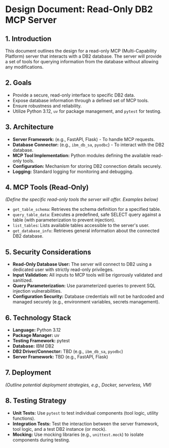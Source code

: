 # Design Document: Read-Only DB2 MCP Server

## 1. Introduction

This document outlines the design for a read-only MCP (Multi-Capability Platform) server that interacts with a DB2 database. The server will provide a set of tools for querying information from the database without allowing any modifications.

## 2. Goals

- Provide a secure, read-only interface to specific DB2 data.
- Expose database information through a defined set of MCP tools.
- Ensure robustness and reliability.
- Utilize Python 3.12, `uv` for package management, and `pytest` for testing.

## 3. Architecture

- **Server Framework:** (e.g., FastAPI, Flask) - To handle MCP requests.
- **Database Connector:** (e.g., `ibm_db_sa`, `pyodbc`) - To interact with the DB2 database.
- **MCP Tool Implementation:** Python modules defining the available read-only tools.
- **Configuration:** Mechanism for storing DB2 connection details securely.
- **Logging:** Standard logging for monitoring and debugging.

## 4. MCP Tools (Read-Only)

*(Define the specific read-only tools the server will offer. Examples below)*

- `get_table_schema`: Retrieves the schema definition for a specified table.
- `query_table_data`: Executes a predefined, safe SELECT query against a table (with parameterization to prevent injection).
- `list_tables`: Lists available tables accessible to the server's user.
- `get_database_info`: Retrieves general information about the connected DB2 database.

## 5. Security Considerations

- **Read-Only Database User:** The server will connect to DB2 using a dedicated user with strictly read-only privileges.
- **Input Validation:** All inputs to MCP tools will be rigorously validated and sanitized.
- **Query Parameterization:** Use parameterized queries to prevent SQL injection vulnerabilities.
- **Configuration Security:** Database credentials will not be hardcoded and managed securely (e.g., environment variables, secrets management).

## 6. Technology Stack

- **Language:** Python 3.12
- **Package Manager:** uv
- **Testing Framework:** pytest
- **Database:** IBM DB2
- **DB2 Driver/Connector:** TBD (e.g., `ibm_db_sa`, `pyodbc`)
- **Server Framework:** TBD (e.g., FastAPI, Flask)

## 7. Deployment

*(Outline potential deployment strategies, e.g., Docker, serverless, VM)*

## 8. Testing Strategy

- **Unit Tests:** Use `pytest` to test individual components (tool logic, utility functions).
- **Integration Tests:** Test the interaction between the server framework, tool logic, and a test DB2 instance (or mock).
- **Mocking:** Use mocking libraries (e.g., `unittest.mock`) to isolate components during testing.